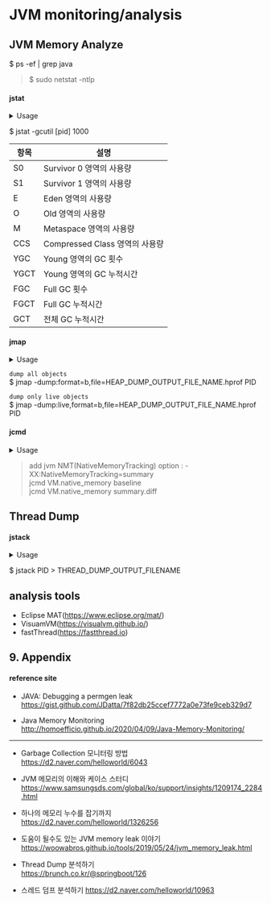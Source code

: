 # JVM monitoring/analysis


## JVM Memory Analyze

$ ps -ef | grep java  
> $ sudo netstat -ntlp

#### jstat
<details>
<summary>Usage</summary>
<div markdown="1">
       
$ jstat -h
```
Usage: jstat --help|-options
       jstat -<option> [-t] [-h<lines>] <vmid> [<interval> [<count>]]

Definitions:
  <option>      An option reported by the -options option
  <vmid>        Virtual Machine Identifier. A vmid takes the following form:
                     <lvmid>[@<hostname>[:<port>]]
                Where <lvmid> is the local vm identifier for the target
                Java virtual machine, typically a process id; <hostname> is
                the name of the host running the target Java virtual machine;
                and <port> is the port number for the rmiregistry on the
                target host. See the jvmstat documentation for a more complete
                description of the Virtual Machine Identifier.
  <lines>       Number of samples between header lines.
  <interval>    Sampling interval. The following forms are allowed:
                    <n>["ms"|"s"]
                Where <n> is an integer and the suffix specifies the units as 
                milliseconds("ms") or seconds("s"). The default units are "ms".
  <count>       Number of samples to take before terminating.
  -J<flag>      Pass <flag> directly to the runtime system.
  -? -h --help  Prints this help message.
  -help         Prints this help message.
```

</div>
</details>

$ jstat -gcutil [pid] 1000

항목 | 설명
-- | --
S0 | Survivor 0 영역의 사용량
S1 | Survivor 1 영역의 사용량
E | Eden 영역의 사용량
O | Old 영역의 사용량
M | Metaspace 영역의 사용량
CCS | Compressed Class 영역의 사용량
YGC | Young 영역의 GC 횟수
YGCT | Young 영역의 GC 누적시간
FGC | Full GC 횟수
FGCT | Full GC 누적시간
GCT | 전체 GC 누적시간

#### jmap
<details>
<summary>Usage</summary>
<div markdown="1">
       
$ jmap -h
```
Usage:
    jmap -clstats <pid>
        to connect to running process and print class loader statistics
    jmap -finalizerinfo <pid>
        to connect to running process and print information on objects awaiting finalization
    jmap -histo[:live] <pid>
        to connect to running process and print histogram of java object heap
        if the "live" suboption is specified, only count live objects
    jmap -dump:<dump-options> <pid>
        to connect to running process and dump java heap
    jmap -? -h --help
        to print this help message

    dump-options:
      live         dump only live objects; if not specified,
                   all objects in the heap are dumped.
      format=b     binary format
      file=<file>  dump heap to <file>

    Example: jmap -dump:live,format=b,file=heap.bin <pid>
```

</div>
</details>

`dump all objects`  
$ jmap -dump:format=b,file=HEAP_DUMP_OUTPUT_FILE_NAME.hprof PID

`dump only live objects`  
$ jmap -dump:live,format=b,file=HEAP_DUMP_OUTPUT_FILE_NAME.hprof PID


#### jcmd

<details>
<summary>Usage</summary>
<div markdown="1">

$ jcmd -h
```
Usage: jcmd <pid | main class> <command ...|PerfCounter.print|-f file>
   or: jcmd -l                                                    
   or: jcmd -h                                                    
                                                                  
  command must be a valid jcmd command for the selected jvm.      
  Use the command "help" to see which commands are available.   
  If the pid is 0, commands will be sent to all Java processes.   
  The main class argument will be used to match (either partially 
  or fully) the class used to start Java.                         
  If no options are given, lists Java processes (same as -l).     
                                                                  
  PerfCounter.print display the counters exposed by this process  
  -f  read and execute commands from the file                     
  -l  list JVM processes on the local machine                     
  -? -h --help print this help message                            
```
</div>
</details>

> add jvm NMT(NativeMemoryTracking) option : -XX:NativeMemoryTracking=summary  
> jcmd <pid> VM.native_memory baseline  
> jcmd <pid> VM.native_memory summary.diff

## Thread Dump

#### jstack

<details>
<summary>Usage</summary>
<div markdown="1">

$ jstack -h
```
Usage:
    jstack [-l] <pid>
        (to connect to running process)
    jstack -F [-m] [-l] <pid>
        (to connect to a hung process)
    jstack [-m] [-l] <executable> <core>
        (to connect to a core file)
    jstack [-m] [-l] [server_id@]<remote server IP or hostname>
        (to connect to a remote debug server)

Options:
    -F  to force a thread dump. Use when jstack <pid> does not respond (process is hung)
    -m  to print both java and native frames (mixed mode)
    -l  long listing. Prints additional information about locks
    -h or -help to print this help message
```

</div>
</details>

$ jstack PID > THREAD_DUMP_OUTPUT_FILENAME

## analysis tools
- Eclipse MAT(https://www.eclipse.org/mat/)  
- VisuamVM(https://visualvm.github.io/)
- fastThread(https://fastthread.io)  


## 9. Appendix

#### reference site

+ JAVA: Debugging a permgen leak    
https://gist.github.com/JDatta/7f82db25ccef7772a0e73fe9ceb329d7

+ Java Memory Monitoring  
http://homoefficio.github.io/2020/04/09/Java-Memory-Monitoring/  

---

- Garbage Collection 모니터링 방법  
https://d2.naver.com/helloworld/6043  

- JVM 메모리의 이해와 케이스 스터디  
https://www.samsungsds.com/global/ko/support/insights/1209174_2284.html  

- 하나의 메모리 누수를 잡기까지  
https://d2.naver.com/helloworld/1326256  

- 도움이 될수도 있는 JVM memory leak 이야기  
https://woowabros.github.io/tools/2019/05/24/jvm_memory_leak.html  

- Thread Dump 분석하기  
https://brunch.co.kr/@springboot/126  

- 스레드 덤프 분석하기
https://d2.naver.com/helloworld/10963  
